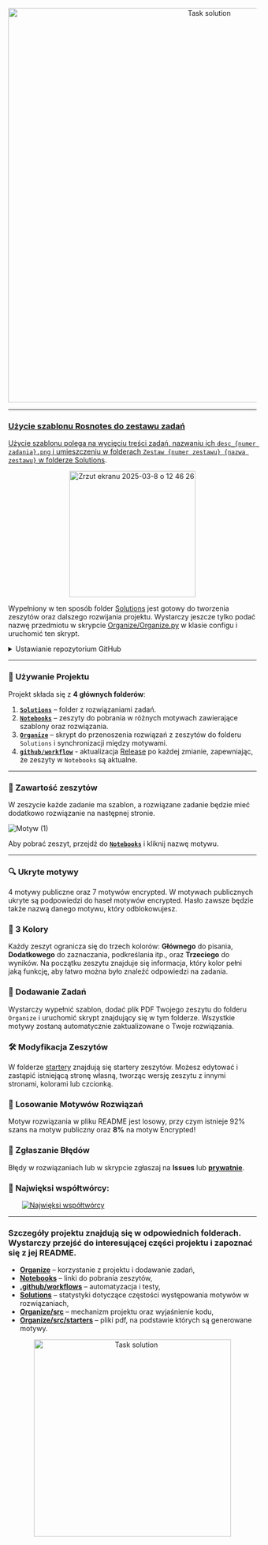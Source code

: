<p align="center">
  <a href="https://www.youtube.com/watch?v=b0Zu_EqJeUA&feature=youtu.be" target="_blank">
    <picture>
      <source srcset="https://github.com/user-attachments/assets/78bb78e5-0841-44a4-938e-b3ec8f776c6e" media="(prefers-color-scheme: light)">
      <source srcset="https://github.com/user-attachments/assets/78c11295-8336-4467-be7e-2e31ded448a8" media="(prefers-color-scheme: dark)">
      <img src="https://github.com/user-attachments/assets/78bb78e5-0841-44a4-938e-b3ec8f776c6e" alt="Task solution" width="800">
    </picture>
</p>

<!-- Usuń ten fragment po użyciu szablonu  -->

---

### Użycie szablonu Rosnotes do zestawu zadań

Użycie szablonu polega na wycięciu treści zadań, nazwaniu ich `desc_{numer zadania}.png` i umieszczeniu w folderach `Zestaw {numer zestawu} {nazwa zestawu}` w folderze [Solutions](./Solutions).

<div align=center>
  <img width="256" alt="Zrzut ekranu 2025-03-8 o 12 46 26" src="https://github.com/user-attachments/assets/516edec8-4a02-4c5e-8b95-55b86d291199" />

</div>

Wypełniony w ten sposób folder [Solutions](./Solutions) jest gotowy do tworzenia zeszytów oraz dalszego rozwijania projektu. Wystarczy jeszcze tylko podać nazwę przedmiotu w skrypcie [Organize/Organize.py](./Organize/Organize.py) w klasie configu i uruchomić ten skrypt.

<details>
  <summary>Ustawianie repozytorium GitHub</summary>

## Automatyzacja projektu 

Projekt w dużej mierze korzysta z GitHub Actions ([link do tego, co to jest](https://www.youtube.com/watch?v=eB0nUzAI7M8)). Informacje o użytych akcjach znajdują się w pliku README w katalogu [**.github/workflows**](./.github/workflows).

### Ustawienie GitHub Actions dla projektu Rosnotes

1. **Wygenerowanie tokena GitHub**  
   Na początku wygeneruj token GitHub ([link jak to zrobić (30s)](https://www.youtube.com/shorts/rlO6C6dDKNs)). Token trzeba wygenerować z odpowiednimi ustawieniami.

   ![Zrzut ekranu 2025-03-8 o 21 47 00](https://github.com/user-attachments/assets/52ab6aee-e304-41cb-a2e4-384b2b0be255)

2. **Ustawienie sekretów**  
   Następnie, w sekretach GitHub, w ustawieniach repozytorium, w zakładce **Secrets and variables > Actions**, ustaw token oraz hasła do zeszytów, które znasz (nie trzeba podawać wszystkich, README będzie zawierać tylko te zeszyty, do których hasło zostało podane lub te, które nie zawierają hasła).

   ![Zrzut ekranu 2025-03-8 o 21 47 40](https://github.com/user-attachments/assets/557bc992-04c3-4dce-b265-9f24925422d6)

   > Wszystkie sekrety muszą być nazwane dokładnie tak samo.

3. **Udzielenie zgody workflow**  
   Na sam koniec udziel workflowowi zgody na zmiany w repozytorium. Robi się to w ustawieniach repozytorium w zakładce **Actions > General**.

   ![Zrzut ekranu 2025-03-8 o 21 48 40](https://github.com/user-attachments/assets/f052481d-55c7-4600-82c5-735f6da3b9ef)

Tak ustawiony projekt jest gotowy do testowania i dodawania zadań. Każde nowe zadanie będzie automatycznie dodawane do linków w wydaniach (releases) oraz do README, a także do mechanizmu testowania.

> **Uwaga:** Projekt posiada workflow, który aktualizuje każdy projekt Rosnotes utworzony na podstawie szablonu. Dzięki temu mogę pracować tylko na repozytorium głównym, a zmiany są codziennie o 24:00 synchronizowane z każdym repozytorium potomnym Rosnotes. Prowadzi to jednak do sytuacji, w której **edycja** plików w repozytoriach potomnych skutkuje przywracaniem ich pierwotnej zawartości, chyba że wykluczymy dany plik z mechanizmu aktualizacji, dodając go do listy plików wykluczonych w [**.github/workflows/exclude-list.txt**](./.github/workflows/exclude-list.txt). Należy jednak pamiętać, że wykluczenie pliku spowoduje, że nie będzie on wspierany przez zmiany w głównym repozytorium Rosnotes.


</details>

---

<!--  Usuń ten fragment po użyciu szablonu   -->


### 🔧 Używanie Projektu

Projekt składa się z **4 głównych folderów**:


1.  [**`Solutions`**](./Solutions) – folder z rozwiązaniami zadań.
2.  [**`Notebooks`**](./Notebooks) – zeszyty do pobrania w różnych motywach zawierające szablony oraz rozwiązania.
3.  [**`Organize`**](./Organize) – skrypt do przenoszenia rozwiązań z zeszytów do folderu `Solutions` i synchronizacji między motywami.
4. [**`github/workflow`**](./.github/workflows) - aktualizacja [Release](./releases/tag/Notebooks) po każdej zmianie, zapewniając, że zeszyty w `Notebooks` są aktualne.


---

### 📓 Zawartość zeszytów

W zeszycie każde zadanie ma szablon, a rozwiązane zadanie będzie mieć dodatkowo rozwiązanie na następnej stronie.

![Motyw (1)](https://github.com/user-attachments/assets/81ede432-39d1-464e-a2f9-7e2eb897f6f2)

Aby pobrać zeszyt, przejdź do [**`Notebooks`**](./Notebooks) i kliknij nazwę motywu.

---


### 🔍 Ukryte motywy
4 motywy publiczne oraz 7 motywów encrypted. W motywach publicznych ukryte są podpowiedzi do haseł motywów encrypted. Hasło zawsze będzie także nazwą danego motywu, który odblokowujesz.

### 🎨 3 Kolory  
Każdy zeszyt ogranicza się do trzech kolorów:  **Głównego** do pisania, **Dodatkowego** do zaznaczania, podkreślania itp., oraz **Trzeciego** do wyników. 
Na początku zeszytu znajduje się informacja, który kolor pełni jaką funkcję, aby łatwo można było znaleźć odpowiedzi na zadania.

### 📝 Dodawanie Zadań  
Wystarczy wypełnić szablon, dodać plik PDF Twojego zeszytu do folderu `Organize` i uruchomić skrypt znajdujący się w tym folderze. Wszystkie motywy zostaną automatycznie zaktualizowane o Twoje rozwiązania.

### 🛠️ Modyfikacja Zeszytów  
W folderze [startery](./Organize/src/starters/) znajdują się startery zeszytów. Możesz edytować i zastąpić istniejącą stronę własną, tworząc wersję zeszytu z innymi stronami, kolorami lub czcionką.


### 🎲 Losowanie Motywów Rozwiązań
Motyw rozwiązania w pliku README jest losowy, przy czym istnieje 92% szans na motyw publiczny oraz **8%** na motyw Encrypted!


### 🐛 Zgłaszanie Błędów
Błędy w rozwiązaniach lub w skrypcie zgłaszaj na ****Issues**** lub <a href="https://gieras.pl/">****prywatnie****</a>.


### 🗿 Najwięksi współtwórcy:
&nbsp;&nbsp;&nbsp;&nbsp;&nbsp;&nbsp;
<a href="https://github.com/kamilGie/Rosnotes-Dyskretna/graphs/contributors">
  <img src="https://contrib.rocks/image?repo=kamilGie/Rosnotes-Dyskretna" alt="Najwięksi współtwórcy" />
</a>

---

### Szczegóły projektu znajdują się w odpowiednich folderach. Wystarczy przejść do interesującej części projektu i zapoznać się z jej README.

- [**Organize**](./Organize) – korzystanie z projektu i dodawanie zadań,
- [**Notebooks**](./Notebooks) – linki do pobrania zeszytów,
- [**.github/workflows**](./.github/workflows) – automatyzacja i testy,
- [**Solutions**](./Solutions) – statystyki dotyczące częstości występowania motywów w rozwiązaniach,
- [**Organize/src**](./Organize/src) – mechanizm projektu oraz wyjaśnienie kodu,
- [**Organize/src/starters**](./Organize/src/starters) – pliki pdf, na podstawie których są generowane motywy.


<p align="center">
  <a href="https://www.youtube.com/watch?v=b0Zu_EqJeUA&feature=youtu.be" target="_blank">
    <picture>
      <source srcset="https://github.com/user-attachments/assets/f527aa3b-e050-4b58-9750-ed519a4a7af6" media="(prefers-color-scheme: light)">
      <source srcset="https://github.com/user-attachments/assets/d1aceab9-e226-4ad7-bf7e-92d89653f063" media="(prefers-color-scheme: dark)">
      <img src="https://github.com/user-attachments/assets/f527aa3b-e050-4b58-9750-ed519a4a7af6" alt="Task solution" width="400">
    </picture>
</p>

